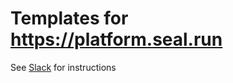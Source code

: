 # Templates for https://platform.seal.run 

See [Slack](https://opram.slack.com/archives/C0509TH14DN/p1732025689004189) for instructions
